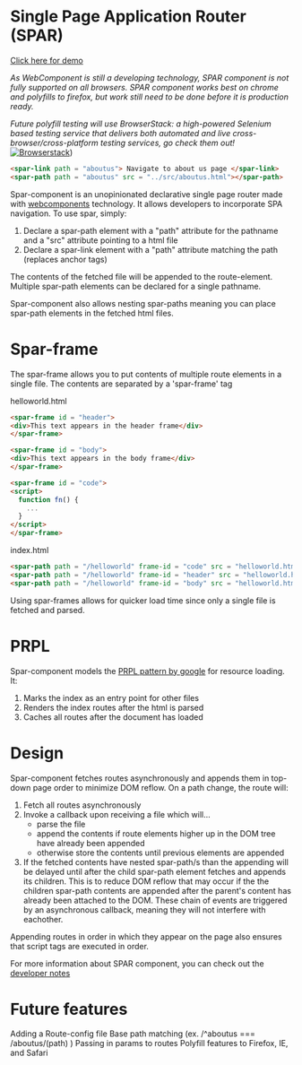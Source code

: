 # Single Page Application Router (SPAR)

[Click here for demo](https://achung89.github.io/spar-component/demo.html)

*As WebComponent is still a developing technology, SPAR component is not fully supported on all browsers. SPAR component works best on chrome and polyfills to firefox, but work still need to be done before it is production ready.*

*Future polyfill testing will use BrowserStack: a high-powered Selenium based testing service that delivers both automated and live cross-browser/cross-platform testing services, go check them out!*  
[<img src="https://digitalscientists.com/system/images/1448/original/logo-browserstack.png" alt="Browserstack"/>](https://www.browserstack.com))  

```html
<spar-link path = "aboutus"> Navigate to about us page </spar-link>
<spar-path path = "aboutus" src = "../src/aboutus.html"></spar-path>
```
Spar-component is an unopinionated declarative single page router made with [webcomponents](https://developer.mozilla.org/en-US/docs/Web/Web_Components) technology. It allows developers to incorporate SPA navigation. To use spar, simply:

1) Declare a spar-path element with a "path" attribute for the pathname and a "src" attribute pointing to a html file
2) Declare a spar-link element with a "path" attribute matching the path (replaces anchor tags)

The contents of the fetched file will be appended to the route-element. Multiple spar-path elements can be declared for a single pathname.

Spar-component also allows nesting spar-paths meaning you can place spar-path elements in the fetched html files.

# Spar-frame

The spar-frame allows you to put contents of multiple route elements in a single file. The contents are separated by a 'spar-frame' tag

helloworld.html
```html
<spar-frame id = "header">
<div>This text appears in the header frame</div>
</spar-frame>

<spar-frame id = "body">
<div>This text appears in the body frame</div>
</spar-frame>

<spar-frame id = "code">
<script>
  function fn() {
    ...
  }
</script>
</spar-frame>
```

index.html
```html
<spar-path path = "/helloworld" frame-id = "code" src = "helloworld.html"></spar-path>
<spar-path path = "/helloworld" frame-id = "header" src = "helloworld.html"></spar-path>
<spar-path path = "/helloworld" frame-id = "body" src = "helloworld.html"></spar-path>
```

Using spar-frames allows for quicker load time since only a single file is fetched and parsed.

# PRPL

Spar-component models the [PRPL pattern by google](https://developers.google.com/web/fundamentals/performance/prpl-pattern/) for resource loading. It:

1) Marks the index as an entry point for other files
2) Renders the index routes after the html is parsed
3) Caches all routes after the document has loaded

# Design

Spar-component fetches routes asynchronously and appends them in top-down page order to minimize DOM reflow. On a path change, the route will:

1) Fetch all routes asynchronously
2) Invoke a callback upon receiving a file which will...
    - parse the file
    - append the contents if route elements higher up in the DOM tree have already been appended
    - otherwise store the contents until previous elements are appended
3) If the fetched contents have nested spar-path/s than the appending will be delayed until after the child spar-path element fetches and appends its children. This is to reduce DOM reflow that may occur if the the children spar-path contents are appended after the parent's content has already been attached to the DOM. These chain of events are triggered by an asynchronous callback, meaning they will not interfere with eachother.

Appending routes in order in which they appear on the page also ensures that script tags are executed in order.

For more information about SPAR component, you can check out the [developer notes](https://github.com/achung89/spar-component/blob/master/Developer-notes.md)

# Future features
Adding a Route-config file
Base path matching (ex. /^aboutus === /aboutus/(path) )
Passing in params to routes 
Polyfill features to Firefox, IE, and Safari


